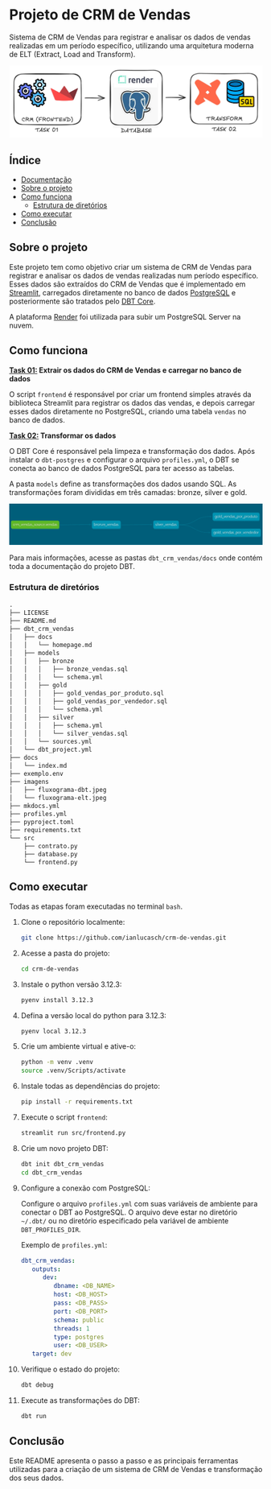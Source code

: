# Projeto de CRM de Vendas

Sistema de CRM de Vendas para registrar e analisar os dados de vendas realizadas em um período específico, utilizando uma arquitetura moderna de ELT (Extract, Load and Transform).

![](imagens/fluxograma-elt.jpeg)

## Índice

- [Documentação](https://ianlucasch.github.io/crm-de-vendas/)
- [Sobre o projeto](#sobre-o-projeto)
- [Como funciona](#como-funciona)
   - [Estrutura de diretórios](#estrutura-de-diretórios)
- [Como executar](#como-executar)
- [Conclusão](#conclusão)

## Sobre o projeto

Este projeto tem como objetivo criar um sistema de CRM de Vendas para registrar e analisar os dados de vendas realizadas num período específico. Esses dados são extraídos do CRM de Vendas que é implementado em [Streamlit](https://github.com/streamlit/streamlit), carregados diretamente no banco de dados [PostgreSQL](https://www.postgresql.org/download/) e posteriormente são tratados pelo [DBT Core](https://github.com/dbt-labs/dbt-core).

A plataforma [Render](https://render.com/) foi utilizada para subir um PostgreSQL Server na nuvem.

## Como funciona

**<u>Task 01:</u> Extrair os dados do CRM de Vendas e carregar no banco de dados**

O script `frontend` é responsável por criar um frontend simples através da biblioteca Streamlit para registrar os dados das vendas, e depois carregar esses dados diretamente no PostgreSQL, criando uma tabela `vendas` no banco de dados.

**<u>Task 02:</u> Transformar os dados**

O DBT Core é responsável pela limpeza e transformação dos dados. Após instalar o `dbt-postgres` e configurar o arquivo `profiles.yml`, o DBT se conecta ao banco de dados PostgreSQL para ter acesso as tabelas.

A pasta `models` define as transformações dos dados usando SQL. As transformações foram divididas em três camadas: bronze, silver e gold.

![](imagens/fluxograma-dbt.jpeg)

Para mais informações, acesse as pastas `dbt_crm_vendas/docs` onde contém toda a documentação do projeto DBT.

### Estrutura de diretórios

```
.
├── LICENSE
├── README.md
├── dbt_crm_vendas
│   ├── docs
│   │   └── homepage.md
│   ├── models
│   │   ├── bronze
│   │   │   ├── bronze_vendas.sql
│   │   │   └── schema.yml
│   │   ├── gold
│   │   │   ├── gold_vendas_por_produto.sql
│   │   │   ├── gold_vendas_por_vendedor.sql
│   │   │   └── schema.yml
│   │   ├── silver
│   │   │   ├── schema.yml
│   │   │   └── silver_vendas.sql
│   │   └── sources.yml
│   └── dbt_project.yml
├── docs
│   └── index.md
├── exemplo.env
├── imagens
│   ├── fluxograma-dbt.jpeg
│   └── fluxograma-elt.jpeg
├── mkdocs.yml
├── profiles.yml
├── pyproject.toml
├── requirements.txt
└── src
    ├── contrato.py
    ├── database.py
    └── frontend.py
```

## Como executar

Todas as etapas foram executadas no terminal `bash`.

1. Clone o repositório localmente:
   ```bash
   git clone https://github.com/ianlucasch/crm-de-vendas.git
   ```


2. Acesse a pasta do projeto:
   ```bash
   cd crm-de-vendas
   ```


3. Instale o python versão 3.12.3:
   ```bash
   pyenv install 3.12.3
   ```


4. Defina a versão local do python para 3.12.3:
   ```bash
   pyenv local 3.12.3
   ```


5. Crie um ambiente virtual e ative-o:
   ```bash
   python -m venv .venv
   source .venv/Scripts/activate
   ```


6. Instale todas as dependências do projeto:
   ```bash
   pip install -r requirements.txt
   ```


7. Execute o script `frontend`:
   ```bash
   streamlit run src/frontend.py
   ```


8. Crie um novo projeto DBT:
   ```bash
   dbt init dbt_crm_vendas
   cd dbt_crm_vendas
   ```


9. Configure a conexão com PostgreSQL:

   Configure o arquivo `profiles.yml` com suas variáveis de ambiente para conectar o DBT ao PostgreSQL. O arquivo deve estar no diretório `~/.dbt/` ou no diretório especificado pela variável de ambiente `DBT_PROFILES_DIR`.

   Exemplo de `profiles.yml`:
   ```yaml
   dbt_crm_vendas:
      outputs:
         dev:
            dbname: <DB_NAME>
            host: <DB_HOST>
            pass: <DB_PASS>
            port: <DB_PORT>
            schema: public
            threads: 1
            type: postgres
            user: <DB_USER>
      target: dev
   ```


10. Verifique o estado do projeto:
      ```bash
      dbt debug
      ```


11. Execute as transformações do DBT:
      ```bash
      dbt run
      ```

## Conclusão

Este README apresenta o passo a passo e as principais ferramentas utilizadas para a criação de um sistema de CRM de Vendas e transformação dos seus dados.